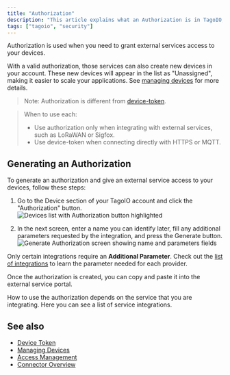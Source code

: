 ```yaml
---
title: "Authorization"
description: "This article explains what an Authorization is in TagoIO, when to use it versus a device-token, and how to generate an authorization for integrating external services with your devices."
tags: ["tagoio", "security"]
---
```

Authorization is used when you need to grant external services access to your devices.

With a valid authorization, those services can also create new devices in your account. These new devices will appear in the list as "Unassigned", making it easier to scale your applications. See [managing devices](../devices/managing-devices) for more details.

> Note: Authorization is different from [device-token](../devices/device-token).

> When to use each:
> - Use authorization only when integrating with external services, such as LoRaWAN or Sigfox.  
> - Use device-token when connecting directly with HTTPS or MQTT.

## Generating an Authorization

To generate an authorization and give an external service access to your devices, follow these steps:

1. Go to the Device section of your TagoIO account and click the "Authorization" button.
   ![Devices list with Authorization button highlighted](/docs_imagem/tagoio/authorization-2.png)

2. In the next screen, enter a name you can identify later, fill any additional parameters requested by the integration, and press the Generate button.
   ![Generate Authorization screen showing name and parameters fields](/docs_imagem/tagoio/authorization-3.png)

Only certain integrations require an **Additional Parameter**. Check out the [list of integrations](../integrations/index) to learn the parameter needed for each provider.

Once the authorization is created, you can copy and paste it into the external service portal.

How to use the authorization depends on the service that you are integrating. Here you can see a list of service integrations.

## See also

- [Device Token](../devices/device-token)
- [Managing Devices](../devices/managing-devices)
- [Access Management](./access-management)
- [Connector Overview](../integrations/index)